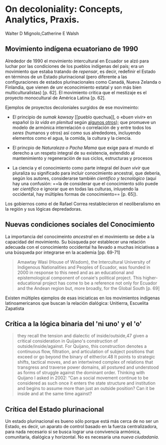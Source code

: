 # On decoloniality: Concepts, Analytics, Praxis.
Walter D Mignolo,Catherine E Walsh


## Movimiento indígena ecuatoriano de 1990

Alrededor de 1990 el movimiento intercultural en Ecuador se alzó para luchar por las condiciones de los pueblos indígenas del país; era un movimiento que estaba tratando de *repensar*, es decir, redefinir el Estado en términos de un Estado plurinacional (pero diferente a las configuraciones de estados plurinacionales como Canadá, Nueva Zelanda o Finlandia, que vienen de unr econocimiento estatal y son más bien multiculturalistas) [p. 62]. El movimiento critica que el mestizaje es el proyecto monocultural de América Latina [p. 62].

Ejemplos de proyectos decoloniales surgidos de ese movimeinto:

- El principio de *sumak kawsay* [[pueblo quechua]], o *«buen vivir»* en español (o *la vida en plenitud* según [algunos otros](https://es.wikipedia.org/wiki/Sumak_kawsay)); que promueve un modelo de armónica interrelación o correlación de y entre todos los *seres* (humanos y otros) así como sus alrededores, incluyendo elementos como el agua, la comida, la cultura y la ciencia.

- El princpio de *Naturaleza o Pacha Mama* que exige para el mundo el derecho a un respeto integral de su existencia, extendido al mantenimiento y regeneración de sus ciclos, estructuras y procesos

- La ciencia y el conocimiento como parte integral del *buen vivir* que pluraliza su significado para incluir conocimiento ancestral, que debería, según los autores, considerarse también *científico y tecnológico* (aquí hay una confusión: ==la de considerar que el conocimiento sólo puede ser *científico* e ignorar que en todas las culturas, inluyendo la occidental, hay múltiples formas de conocimiento== [p. 65]).

Los gobiernos como el de Rafael Correa restablecieron el neoliberalismo en la región y sus lógicas depredadoras.

## Nuevas condiciones sociales del Conocimiento

La importancia del conocimeinto *ancestral* en el movimiento se debe a la capacidad del movimiento. Su búsqueda por establecer una relación adecuada con el conocimiento occidental ha llevado a muchas iniciativas a una búsqueda por integrarse en la academia [pp. 69-71]

>Amawtay Wasi (House of Wisdom), the Intercultural University of Indigenous Nationalities and Peoples of Ecuador, was founded in 2000 in response to this need and as an educational and epistemological component of conaie's political project. This higher-educational project has come to be a reference not only for Ecuador and the Andean region but, more broadly, for the Global South [p. 69]

Existen múltiples ejemplos de esas iniciaticas en los movimientos indígenas latinoamericanos que buscan la relación dialógica: Unitierra, Escuelita Zapatista

## Crítica a la lógica binaria del 'ni uno' y el 'o'

>they recall the tension and dialectic of inside/outside,47 given a critical consideration in Quijano's construction of outside/inside/against. For Quijano, this construction denotes a continuous flow, filtration, and articulation of subject positions that exceed or go beyond the binary of either/or.48 It points to strategic shifts, tactical moves, and an intertwined complex of relations that transgress and traverse power domains, all postured and understood as forms of struggle against the dominant order. Thinking with Quijano I asked in 2002: “Can a social movement continue to be considered as such once it enters the state structure and institution and begins to assume more than just an outside position? Can it be inside and at the same time against?

## Crítica del Estado plurinacional

Un estado plurinacional es bueno sólo porque está más cerca de no ser un Estado, es decir, un aparato de control basado en la fuerza centralizadora, para nada necesario si se busca lograr una convivencia armónica, comunitaria, dialógica y horizontal. No es necesaria una *nueva ciudadanía*.


